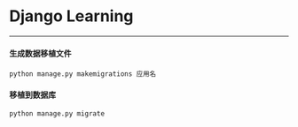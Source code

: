 # Django Learning

---

#### 生成数据移植文件
`python manage.py makemigrations 应用名`
#### 移植到数据库
`python manage.py migrate`




